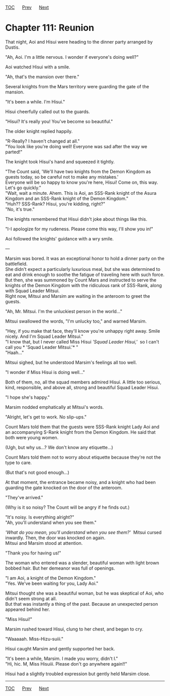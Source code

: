 [TOC](../readme.md)&nbsp;&nbsp;&nbsp;&nbsp;&nbsp;&nbsp;[Prev](section_0025.md)&nbsp;&nbsp;&nbsp;&nbsp;&nbsp;&nbsp;[Next](section_0027.md)



# Chapter 111: Reunion

That night, Aoi and Hisui were heading to the dinner party arranged by
Dustis.  
  
"Ah, Aoi. I'm a little nervous. I wonder if everyone's doing well?"  
  
Aoi watched Hisui with a smile.  
  
"Ah, that's the mansion over there."  
  
Several knights from the Mars territory were guarding the gate of the
mansion.  
  
"It's been a while. I'm Hisui."  
  
Hisui cheerfully called out to the guards.  
  
"Hisui? It's really you! You've become so beautiful."  
  
The older knight replied happily.  
  
"R-Really? I haven't changed at all."  
"You look like you're doing well! Everyone was sad after the way we
parted!"  
  
The knight took Hisui's hand and squeezed it tightly.  
  
"The Count said, 'We'll have two knights from the Demon Kingdom as
guests today, so be careful not to make any mistakes.'  
Everyone will be so happy to know you're here, Hisui! Come on, this way.
Let's go quickly."  
"Wait, wait a minute. Ahem. This is Aoi, an SSS-Rank knight of the Asura
Kingdom and an SSS-Rank knight of the Demon Kingdom."  
"Huh?? SSS-Rank? Hisui, you're kidding, right?"  
"No, it's true."  
  
The knights remembered that Hisui didn't joke about things like this.  
  
"I-I apologize for my rudeness. Please come this way, I'll show you
in!"  
  
Aoi followed the knights' guidance with a wry smile.  
  
—  
  
Marsim was bored. It was an exceptional honor to hold a dinner party on
the battlefield.  
She didn't expect a particularly luxurious meal, but she was determined
to eat and drink enough to soothe the fatigue of traveling here with
such force.  
But then, she was summoned by Count Mars and instructed to serve the
knights of the Demon Kingdom with the ridiculous rank of SSS-Rank, along
with Squad Leader Mitsui.  
Right now, Mitsui and Marsim are waiting in the anteroom to greet the
guests.  
  
"Ah, Mr. Mitsui. I'm the unluckiest person in the world..."  
  
Mitsui swallowed the words, "I'm unlucky too," and warned Marsim.  
  
"Hey, if you make that face, they'll know you're unhappy right away.
Smile nicely. And I'm Squad Leader Mitsui."  
"I know that, but I never called Miss Hisui *'Squad Leader Hisui,'*  so
I can't call you * 'Squad Leader Mitsui.'* "  
"Haah..."  
  
Mitsui sighed, but he understood Marsim's feelings all too well.  
  
"I wonder if Miss Hisui is doing well..."  
  
Both of them, no, all the squad members admired Hisui. A little too
serious, kind, responsible, and above all, strong and beautiful Squad
Leader Hisui.  
  
"I hope she's happy."  
  
Marsim nodded emphatically at Mitsui's words.  
  
"Alright, let's get to work. No slip-ups."  
  
Count Mars told them that the guests were SSS-Rank knight Lady Aoi and
an accompanying S-Rank knight from the Demon Kingdom. He said that both
were young women.  
  
(Ugh, but why us...? We don't know any etiquette...)  
  
Count Mars told them not to worry about etiquette because they're not
the type to care.  
  
(But that's not good enough...)  
  
At that moment, the entrance became noisy, and a knight who had been
guarding the gate knocked on the door of the anteroom.  
  
"They've arrived."  
  
(Why is it so noisy? The Count will be angry if he finds out.)  
  
"It's noisy. Is everything alright?"  
"Ah, you'll understand when you see them."  
  
*'What do you mean, you'll understand when you see them?'*  Mitsui
cursed inwardly. Then, the door was knocked on again.  
Mitsui and Marsim stood at attention.  
  
"Thank you for having us!"  
  
The woman who entered was a slender, beautiful woman with light brown
bobbed hair. But her demeanor was full of openings.  
  
"I am Aoi, a knight of the Demon Kingdom."  
"Yes. We've been waiting for you, Lady Aoi."  
  
Mitsui thought she was a beautiful woman, but he was skeptical of Aoi,
who didn't seem strong at all.  
But that was instantly a thing of the past. Because an unexpected person
appeared behind her.  
  
"Miss Hisui!"  
  
Marsim rushed toward Hisui, clung to her chest, and began to cry.  
  
"Waaaaah. Miss-Hizu-suiii."  
  
Hisui caught Marsim and gently supported her back.  
  
"It's been a while, Marsim. I made you worry, didn't I."  
"Hi, hic. M, Miss Hisuiii. Please don't go anywhere again!!"  
  
Hisui had a slightly troubled expression but gently held Marsim close.  
  
  
  


---
[TOC](../readme.md)&nbsp;&nbsp;&nbsp;&nbsp;&nbsp;&nbsp;[Prev](section_0025.md)&nbsp;&nbsp;&nbsp;&nbsp;&nbsp;&nbsp;[Next](section_0027.md)

